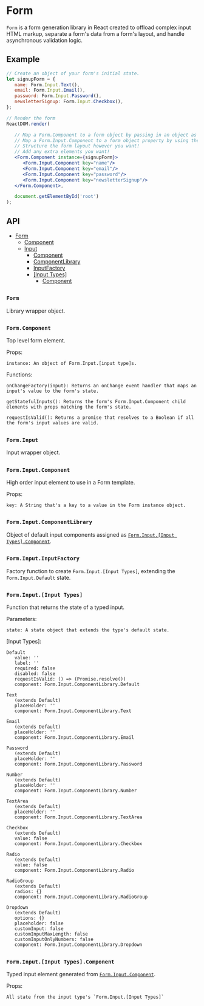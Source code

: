 # Form

`Form` is a form generation library in React created to offload complex input HTML markup, separate a form's data from a form's layout, and handle asynchronous validation logic.

## Example

``` jsx
// Create an object of your form's initial state.
let signupForm = {
   name: Form.Input.Text(),
   email: Form.Input.Email(),
   password: Form.Input.Password(),
   newsletterSignup: Form.Input.Checkbox(),
};

// Render the form
ReactDOM.render(

   // Map a Form.Component to a form object by passing in an object as the "instance" value.
   // Map a Form.Input.Component to a form object property by using the same "key" value.
   // Structure the form layout however you want!
   // Add any extra elements you want!
   <Form.Component instance={signupForm}>
      <Form.Input.Component key="name"/>
      <Form.Input.Component key="email"/>
      <Form.Input.Component key="password"/>
      <Form.Input.Component key="newsletterSignup"/>
   </Form.Component>,

   document.getElementById('root')
);
```

## API

- [Form](#form-1)
  - [Component](#formcomponent)
  - [Input](#forminput)
    - [Component](#forminputcomponent)
    - [ComponentLibrary](#forminputcomponentlibrary)
    - [InputFactory](#forminputinputfactory)
    - [[Input Types]](#forminputinput-types)
      - [Component](#forminputinput-typescomponent)

##

### `Form`

Library wrapper object.

##

### `Form.Component`

Top level form element.

Props:

```
instance: An object of Form.Input.[input type]s.
```

Functions:
```
onChangeFactory(input): Returns an onChange event handler that maps an input's value to the form's state.

getStatefulInputs(): Returns the form's Form.Input.Component child elements with props matching the form's state.

requestIsValid(): Returns a promise that resolves to a Boolean if all the form's input values are valid.
```

##

### `Form.Input`

Input wrapper object.

##

### `Form.Input.Component`

High order input element to use in a Form template.

Props:

```
key: A String that's a key to a value in the Form instance object.
```

##

### `Form.Input.ComponentLibrary`

Object of default input components assigned as [`Form.Input.[Input Types].Component`](#forminputinput-typescomponent).

##

### `Form.Input.InputFactory`

Factory function to create `Form.Input.[Input Types]`, extending the `Form.Input.Default` state.

##

### `Form.Input.[Input Types]`

Function that returns the state of a typed input.

Parameters:
```
state: A state object that extends the type's default state.
```

[Input Types]:

```
Default
   value: ''
   label: ''
   required: false
   disabled: false
   requestIsValid: () => (Promise.resolve())
   component: Form.Input.ComponentLibrary.Default

Text
   (extends Default)
   placeHolder: ''
   component: Form.Input.ComponentLibrary.Text

Email
   (extends Default)
   placeHolder: ''
   component: Form.Input.ComponentLibrary.Email

Password
   (extends Default)
   placeHolder: ''
   component: Form.Input.ComponentLibrary.Password

Number
   (extends Default)
   placeHolder: ''
   component: Form.Input.ComponentLibrary.Number

TextArea
   (extends Default)
   placeHolder: ''
   component: Form.Input.ComponentLibrary.TextArea

Checkbox
   (extends Default)
   value: false
   component: Form.Input.ComponentLibrary.Checkbox

Radio
   (extends Default)
   value: false
   component: Form.Input.ComponentLibrary.Radio

RadioGroup
   (extends Default)
   radios: {}
   component: Form.Input.ComponentLibrary.RadioGroup

Dropdown
   (extends Default)
   options: {}
   placeholder: false
   customInput: false
   customInputMaxLength: false
   customInputOnlyNumbers: false
   component: Form.Input.ComponentLibrary.Dropdown
```

##

### `Form.Input.[Input Types].Component`

Typed input element generated from [`Form.Input.Component`](#forminputcomponent).

Props:

```
All state from the input type's `Form.Input.[Input Types]`
```